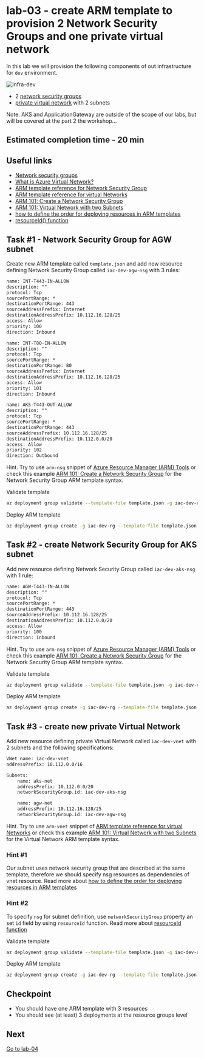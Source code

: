 # lab-03 - create ARM template to provision 2 Network Security Groups and one private virtual network

In this lab we will provision the following components of out infrastructure for `dev` environment.

![infra-dev](img/infra-dev.png)

* 2 [network security groups](https://docs.microsoft.com/en-us/azure/virtual-network/security-overview)
* [private virtual network](https://docs.microsoft.com/en-us/azure/virtual-network/virtual-networks-overview) with 2 subnets

Note. AKS and ApplicationGateway are outside of the scope of our labs, but will be covered at the part 2 the workshop...

## Estimated completion time - 20 min

## Useful links

* [Network security groups](https://docs.microsoft.com/en-us/azure/virtual-network/security-overview)
* [What is Azure Virtual Network?](https://docs.microsoft.com/en-us/azure/virtual-network/virtual-networks-overview)
* [ARM template reference for Network Security Group](https://docs.microsoft.com/en-us/azure/templates/microsoft.network/2019-11-01/networksecuritygroups)
* [ARM template reference for virtual Networks](https://docs.microsoft.com/en-us/azure/templates/microsoft.network/2019-11-01/virtualnetworks)
* [ARM 101: Create a Network Security Group](https://github.com/Azure/azure-quickstart-templates/tree/master/101-security-group-create)
* [ARM 101: Virtual Network with two Subnets](https://github.com/Azure/azure-quickstart-templates/tree/master/101-vnet-two-subnets)
* [how to define the order for deploying resources in ARM templates](https://docs.microsoft.com/en-us/azure/azure-resource-manager/templates/define-resource-dependency)
* [resourceId() function](https://docs.microsoft.com/en-us/azure/azure-resource-manager/templates/template-functions-resource#resourceid)

## Task #1 - Network Security Group for AGW subnet

Create new ARM template called `template.json` and add new resource defining  Network Security Group called `iac-dev-agw-nsg` with 3 rules:

```txt
name: INT-T443-IN-ALLOW
description: ""
protocol: Tcp
sourcePortRange: *
destinationPortRange: 443
sourceAddressPrefix: Internet
destinationAddressPrefix: 10.112.16.128/25
access: Allow
priority: 100
direction: Inbound

name: INT-T80-IN-ALLOW
description: ""
protocol: Tcp
sourcePortRange: *
destinationPortRange: 80
sourceAddressPrefix: Internet
destinationAddressPrefix: 10.112.16.128/25
access: Allow
priority: 101
direction: Inbound

name: AKS-T443-OUT-ALLOW
description: ""
protocol: Tcp
sourcePortRange: *
destinationPortRange: 443
sourceAddressPrefix: 10.112.16.128/25
destinationAddressPrefix: 10.112.0.0/20
access: Allow
priority: 102
direction: Outbound
```

Hint. Try to use `arm-nsg` snippet of [Azure Resource Manager (ARM) Tools](https://marketplace.visualstudio.com/items?itemName=msazurermtools.azurerm-vscode-tools) or check this example [ARM 101: Create a Network Security Group](https://github.com/Azure/azure-quickstart-templates/tree/master/101-security-group-create) for the Network Security Group ARM template syntax.

Validate template

```bash
az deployment group validate --template-file template.json -g iac-dev-rg
```

Deploy ARM template

```bash
az deployment group create -g iac-dev-rg --template-file template.json
```

## Task #2 - create Network Security Group for AKS subnet

Add new resource defining Network Security Group called `iac-dev-aks-nsg` with 1 rule:

```txt
name: AGW-T443-IN-ALLOW
description: ""
protocol: Tcp
sourcePortRange: *
destinationPortRange: 443
sourceAddressPrefix: 10.112.16.128/25
destinationAddressPrefix: 10.112.0.0/20
access: Allow
priority: 100
direction: Inbound
```

Hint. Try to use `arm-nsg` snippet of [Azure Resource Manager (ARM) Tools](https://marketplace.visualstudio.com/items?itemName=msazurermtools.azurerm-vscode-tools) or check this example [ARM 101: Create a Network Security Group](https://github.com/Azure/azure-quickstart-templates/tree/master/101-security-group-create) for the Network Security Group ARM template syntax.

Validate template

```bash
az deployment group validate --template-file template.json -g iac-dev-rg
```

Deploy ARM template

```bash
az deployment group create -g iac-dev-rg --template-file template.json
```

## Task #3 - create new private Virtual Network

Add new resource defining private Virtual Network called `iac-dev-vnet` with 2 subnets and the following specifications:

```txt
VNet name: iac-dev-vnet
addressPrefix: 10.112.0.0/16

Subnets:
    name: aks-net
    addressPrefix: 10.112.0.0/20
    networkSecurityGroup.id: iac-dev-aks-nsg

    name: agw-net
    addressPrefix: 10.112.16.128/25
    networkSecurityGroup.id: iac-dev-agw-nsg
```

Hint. Try to use `arm-vnet` snippet of [ARM template reference for virtual Networks](https://docs.microsoft.com/en-us/azure/templates/microsoft.network/2019-11-01/virtualnetworks) or check this example [ARM 101: Virtual Network with two Subnets](https://github.com/Azure/azure-quickstart-templates/tree/master/101-vnet-two-subnets) for the Virtual Network ARM template syntax.

### Hint #1

Our subnet uses network security group that are described at the same template, therefore we should specify nsg resources as dependencies of vnet resource. Read more about [how to define the order for deploying resources in ARM templates](https://docs.microsoft.com/en-us/azure/azure-resource-manager/templates/define-resource-dependency)

### Hint #2

To specify `nsg` for subnet definition, use `networkSecurityGroup` property an set `id` field by using `resourceId` function. Read more about [resourceId function](https://docs.microsoft.com/en-us/azure/azure-resource-manager/templates/template-functions-resource#resourceid)

Validate template

```bash
az deployment group validate --template-file template.json -g iac-dev-rg
```

Deploy ARM template

```bash
az deployment group create -g iac-dev-rg --template-file template.json
```

## Checkpoint

* You should have one ARM template with 3 resources
* You should see (at least) 3 deployments at the resource groups level

## Next

[Go to lab-04](../lab-04/readme.md)
